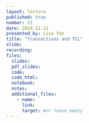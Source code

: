 ```yaml
---
layout: lecture
published: true
number: 21
date: 2024-11-12
presented_by: Lisa Yan
title: "Transactions and TCL"
slido:
recording:
files:
  slides:
  pdf_slides:
  code:
  code_html:
  notebook:
  notes:
  additional_files:
    - name:
      link:
      target: #or leave empty
---
```


